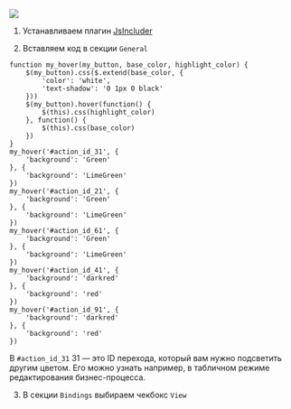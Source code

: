 ![](http://myjira.biz-apps.ru/wp-content/uploads/2016/09/Screenshot_3.png)

1. Устанавливаем плагин [JsIncluder](https://marketplace.atlassian.com/plugins/ru.mail.jira.plugins.jsincluder/server/overview)

2. Вставляем код в секции `General`

~~~~
function my_hover(my_button, base_color, highlight_color) {
    $(my_button).css($.extend(base_color, {
        'color': 'white',
        'text-shadow': '0 1px 0 black'
    }))
    $(my_button).hover(function() {
        $(this).css(highlight_color)
    }, function() {
        $(this).css(base_color)
    })
}
my_hover('#action_id_31', {
    'background': 'Green'
}, {
    'background': 'LimeGreen'
})
my_hover('#action_id_21', {
    'background': 'Green'
}, {
    'background': 'LimeGreen'
})
my_hover('#action_id_61', {
    'background': 'Green'
}, {
    'background': 'LimeGreen'
})
my_hover('#action_id_41', {
    'background': 'darkred'
}, {
    'background': 'red'
})
my_hover('#action_id_91', {
    'background': 'darkred'
}, {
    'background': 'red'
})
~~~~
В `#action_id_31` 31 — это ID перехода, который вам нужно подсветить другим цветом. Его можно узнать например, в табличном режиме редактирования бизнес-процесса.

3. В секции `Bindings` выбираем чекбокс `View`
